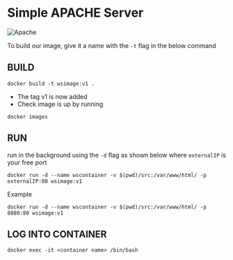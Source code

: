 # Simple APACHE Server 
![Apache](https://www.prodefence.org/wp-content/uploads/2017/06/apache-web-server.png)

To build our image, give it a name with the `-t` flag in the below command 

## BUILD 

```
docker build -t wsimage:v1 .

```
- The tag v1 is now added
- Check image is up by running 

```
docker images
```

## RUN 

run in the background using the `-d` flag as shown below where `externalIP` is your free port


```
docker run -d --name wscontainer -v $(pwd)/src:/var/www/html/ -p externalIP:80 wsimage:v1
```

Example 

```
docker run -d --name wscontainer -v $(pwd)/src:/var/www/html/ -p 8880:80 wsimage:v1
```


## LOG INTO CONTAINER 

```
docker exec -it <container name> /bin/bash
```


